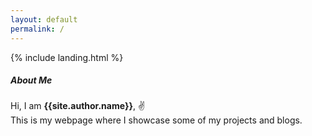 ```yaml
---
layout: default
permalink: /
---
```


{% include landing.html %}

##### **About Me**
Hi, I am **{{site.author.name}}**, :v:<br>
This is my webpage where I showcase some of my projects and blogs.

<!--
<div class="row">
{% include about/skills.html title="Programming Skills" source=site.data.programming-skills %}
{% include about/skills.html title="Other Skills" source=site.data.other-skills %}
</div>

<div class="row">
{% include about/timeline.html %}
</div>
-->

